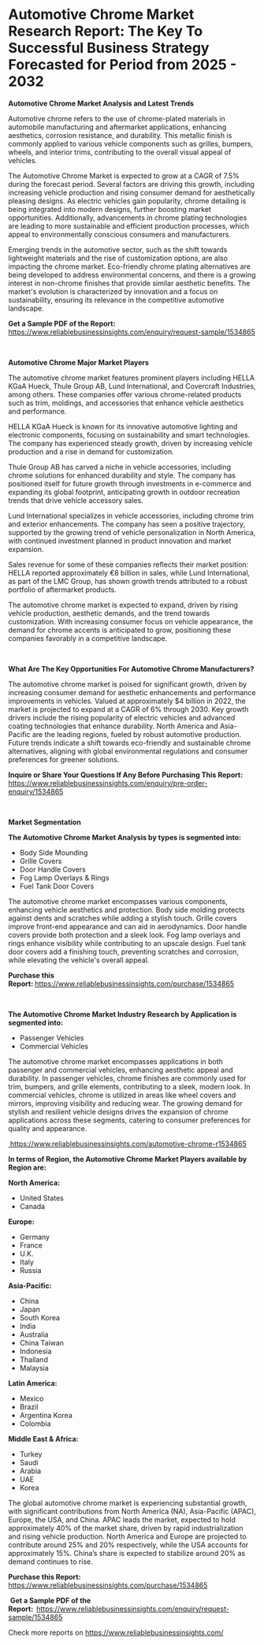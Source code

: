 <p><h1>Automotive Chrome Market Research Report: The Key To Successful Business Strategy Forecasted for Period from 2025 - 2032</h1></p><p><strong>Automotive Chrome Market Analysis and Latest Trends</strong></p>
<p><p>Automotive chrome refers to the use of chrome-plated materials in automobile manufacturing and aftermarket applications, enhancing aesthetics, corrosion resistance, and durability. This metallic finish is commonly applied to various vehicle components such as grilles, bumpers, wheels, and interior trims, contributing to the overall visual appeal of vehicles.</p><p>The Automotive Chrome Market is expected to grow at a CAGR of 7.5% during the forecast period. Several factors are driving this growth, including increasing vehicle production and rising consumer demand for aesthetically pleasing designs. As electric vehicles gain popularity, chrome detailing is being integrated into modern designs, further boosting market opportunities. Additionally, advancements in chrome plating technologies are leading to more sustainable and efficient production processes, which appeal to environmentally conscious consumers and manufacturers.</p><p>Emerging trends in the automotive sector, such as the shift towards lightweight materials and the rise of customization options, are also impacting the chrome market. Eco-friendly chrome plating alternatives are being developed to address environmental concerns, and there is a growing interest in non-chrome finishes that provide similar aesthetic benefits. The market's evolution is characterized by innovation and a focus on sustainability, ensuring its relevance in the competitive automotive landscape.</p></p>
<p><strong>Get a Sample PDF of the Report:&nbsp;</strong> <a href="https://www.reliablebusinessinsights.com/enquiry/request-sample/1534865?utm_campaign=3080&utm_medium=2&utm_source=Github&utm_content=ia&utm_term=31032025&utm_id=automotive-chrome">https://www.reliablebusinessinsights.com/enquiry/request-sample/1534865</a></p>
<p>&nbsp;</p>
<p><strong>Automotive Chrome Major Market Players</strong></p>
<p><p>The automotive chrome market features prominent players including HELLA KGaA Hueck, Thule Group AB, Lund International, and Covercraft Industries, among others. These companies offer various chrome-related products such as trim, moldings, and accessories that enhance vehicle aesthetics and performance.</p><p>HELLA KGaA Hueck is known for its innovative automotive lighting and electronic components, focusing on sustainability and smart technologies. The company has experienced steady growth, driven by increasing vehicle production and a rise in demand for customization.</p><p>Thule Group AB has carved a niche in vehicle accessories, including chrome solutions for enhanced durability and style. The company has positioned itself for future growth through investments in e-commerce and expanding its global footprint, anticipating growth in outdoor recreation trends that drive vehicle accessory sales.</p><p>Lund International specializes in vehicle accessories, including chrome trim and exterior enhancements. The company has seen a positive trajectory, supported by the growing trend of vehicle personalization in North America, with continued investment planned in product innovation and market expansion.</p><p>Sales revenue for some of these companies reflects their market position: HELLA reported approximately €8 billion in sales, while Lund International, as part of the LMC Group, has shown growth trends attributed to a robust portfolio of aftermarket products.</p><p>The automotive chrome market is expected to expand, driven by rising vehicle production, aesthetic demands, and the trend towards customization. With increasing consumer focus on vehicle appearance, the demand for chrome accents is anticipated to grow, positioning these companies favorably in a competitive landscape.</p></p>
<p>&nbsp;</p>
<p><strong>What Are The Key Opportunities For Automotive Chrome Manufacturers?</strong></p>
<p><p>The automotive chrome market is poised for significant growth, driven by increasing consumer demand for aesthetic enhancements and performance improvements in vehicles. Valued at approximately $4 billion in 2022, the market is projected to expand at a CAGR of 6% through 2030. Key growth drivers include the rising popularity of electric vehicles and advanced coating technologies that enhance durability. North America and Asia-Pacific are the leading regions, fueled by robust automotive production. Future trends indicate a shift towards eco-friendly and sustainable chrome alternatives, aligning with global environmental regulations and consumer preferences for greener solutions.</p></p>
<p><strong>Inquire or Share Your Questions If Any Before Purchasing This Report:</strong> <a href="https://www.reliablebusinessinsights.com/enquiry/pre-order-enquiry/1534865?utm_campaign=3080&utm_medium=2&utm_source=Github&utm_content=ia&utm_term=31032025&utm_id=automotive-chrome">https://www.reliablebusinessinsights.com/enquiry/pre-order-enquiry/1534865</a></p>
<p>&nbsp;</p>
<p><strong>Market Segmentation</strong></p>
<p><strong>The Automotive Chrome Market Analysis by types is segmented into:</strong></p>
<p><ul><li>Body Side Mounding</li><li>Grille Covers</li><li>Door Handle Covers</li><li>Fog Lamp Overlays & Rings</li><li>Fuel Tank Door Covers</li></ul></p>
<p><p>The automotive chrome market encompasses various components, enhancing vehicle aesthetics and protection. Body side molding protects against dents and scratches while adding a stylish touch. Grille covers improve front-end appearance and can aid in aerodynamics. Door handle covers provide both protection and a sleek look. Fog lamp overlays and rings enhance visibility while contributing to an upscale design. Fuel tank door covers add a finishing touch, preventing scratches and corrosion, while elevating the vehicle's overall appeal.</p></p>
<p><strong>Purchase this Report:&nbsp;</strong><a href="https://www.reliablebusinessinsights.com/purchase/1534865?utm_campaign=3080&utm_medium=2&utm_source=Github&utm_content=ia&utm_term=31032025&utm_id=automotive-chrome">https://www.reliablebusinessinsights.com/purchase/1534865</a></p>
<p>&nbsp;</p>
<p><strong>The Automotive Chrome Market Industry Research by Application is segmented into:</strong></p>
<p><ul><li>Passenger Vehicles</li><li>Commercial Vehicles</li></ul></p>
<p><p>The automotive chrome market encompasses applications in both passenger and commercial vehicles, enhancing aesthetic appeal and durability. In passenger vehicles, chrome finishes are commonly used for trim, bumpers, and grille elements, contributing to a sleek, modern look. In commercial vehicles, chrome is utilized in areas like wheel covers and mirrors, improving visibility and reducing wear. The growing demand for stylish and resilient vehicle designs drives the expansion of chrome applications across these segments, catering to consumer preferences for quality and appearance.</p></p>
<p><a href="https://www.reliablebusinessinsights.com/automotive-chrome-r1534865?utm_campaign=3080&utm_medium=2&utm_source=Github&utm_content=ia&utm_term=31032025&utm_id=automotive-chrome">&nbsp;https://www.reliablebusinessinsights.com/automotive-chrome-r1534865</a></p>
<p><strong>In terms of Region, the Automotive Chrome Market Players available by Region are:</strong></p>
<p>
    <p> <strong> North America: </strong>
        <ul>
            <li>United States</li>
            <li>Canada</li>
        </ul>
        </p> 
    <p> <strong> Europe: </strong>
        <ul>
            <li>Germany</li>
            <li>France</li>
            <li>U.K.</li>
            <li>Italy</li>
            <li>Russia</li>
        </ul>
        </p> 
    <p> <strong> Asia-Pacific: </strong>
        <ul>
            <li>China</li>
            <li>Japan</li>
            <li>South Korea</li>
            <li>India</li>
            <li>Australia</li>
            <li>China Taiwan</li>
            <li>Indonesia</li>
            <li>Thailand</li>
            <li>Malaysia</li>
        </ul>
        </p> 
    <p> <strong> Latin America: </strong>
        <ul>
            <li>Mexico</li>
            <li>Brazil</li>
            <li>Argentina Korea</li>
            <li>Colombia</li>
        </ul>
        </p> 
    <p> <strong> Middle East & Africa: </strong>
        <ul>
            <li>Turkey</li>
            <li>Saudi</li>
            <li>Arabia</li>
            <li>UAE</li>
            <li>Korea</li>
        </ul>
    </p>
    </p>
<p><p>The global automotive chrome market is experiencing substantial growth, with significant contributions from North America (NA), Asia-Pacific (APAC), Europe, the USA, and China. APAC leads the market, expected to hold approximately 40% of the market share, driven by rapid industrialization and rising vehicle production. North America and Europe are projected to contribute around 25% and 20% respectively, while the USA accounts for approximately 15%. China’s share is expected to stabilize around 20% as demand continues to rise.</p></p>
<p><strong>Purchase this Report: </strong><a href="https://www.reliablebusinessinsights.com/purchase/1534865?utm_campaign=3080&utm_medium=2&utm_source=Github&utm_content=ia&utm_term=31032025&utm_id=automotive-chrome">https://www.reliablebusinessinsights.com/purchase/1534865</a></p>
<p>&nbsp;<strong>Get a Sample PDF of the Report:&nbsp;&nbsp;</strong><a href="https://www.reliablebusinessinsights.com/enquiry/request-sample/1534865?utm_campaign=3080&utm_medium=2&utm_source=Github&utm_content=ia&utm_term=31032025&utm_id=automotive-chrome">https://www.reliablebusinessinsights.com/enquiry/request-sample/1534865</a></p>
<p><strong></strong></p>
<p>Check more reports on <a href="https://www.reliablebusinessinsights.com/?utm_campaign=3080&utm_medium=2&utm_source=Github&utm_content=ia&utm_term=31032025&utm_id=automotive-chrome">https://www.reliablebusinessinsights.com/</a></p>